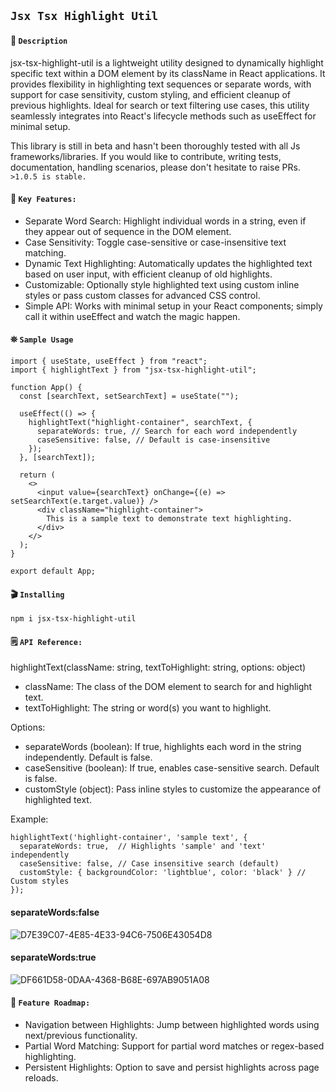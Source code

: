 ## `Jsx Tsx Highlight Util`

#### 📝 `Description`

jsx-tsx-highlight-util is a lightweight utility designed to dynamically highlight specific text within a DOM element by its className in React applications. It provides flexibility in highlighting text sequences or separate words, with support for case sensitivity, custom styling, and efficient cleanup of previous highlights. Ideal for search or text filtering use cases, this utility seamlessly integrates into React's lifecycle methods such as useEffect for minimal setup.

This library is still in beta and hasn't been thoroughly tested with all Js frameworks/libraries. If you would like to contribute, writing tests, documentation, handling scenarios, please don't hesitate to raise PRs. ` >1.0.5 is stable.`

#### 🔑 `Key Features:`

- Separate Word Search: Highlight individual words in a string, even if they appear out of sequence in the DOM element.
- Case Sensitivity: Toggle case-sensitive or case-insensitive text matching.
- Dynamic Text Highlighting: Automatically updates the highlighted text based on user input, with efficient cleanup of old highlights.
- Customizable: Optionally style highlighted text using custom inline styles or pass custom classes for advanced CSS control.
- Simple API: Works with minimal setup in your React components; simply call it within useEffect and watch the magic happen.

#### ⛯ `Sample Usage`

```
import { useState, useEffect } from "react";
import { highlightText } from "jsx-tsx-highlight-util";

function App() {
  const [searchText, setSearchText] = useState("");

  useEffect(() => {
    highlightText("highlight-container", searchText, {
      separateWords: true, // Search for each word independently
      caseSensitive: false, // Default is case-insensitive
    });
  }, [searchText]);

  return (
    <>
      <input value={searchText} onChange={(e) => setSearchText(e.target.value)} />
      <div className="highlight-container">
        This is a sample text to demonstrate text highlighting.
      </div>
    </>
  );
}

export default App;
```

#### 🎬 `Installing`

```
npm i jsx-tsx-highlight-util
```

#### 🗒️ `API Reference:`

highlightText(className: string, textToHighlight: string, options: object)

- className: The class of the DOM element to search for and highlight text.
- textToHighlight: The string or word(s) you want to highlight.

Options:

- separateWords (boolean): If true, highlights each word in the string independently. Default is false.
- caseSensitive (boolean): If true, enables case-sensitive search. Default is false.
- customStyle (object): Pass inline styles to customize the appearance of highlighted text.

Example:

```
highlightText('highlight-container', 'sample text', {
  separateWords: true,  // Highlights 'sample' and 'text' independently
  caseSensitive: false, // Case insensitive search (default)
  customStyle: { backgroundColor: 'lightblue', color: 'black' } // Custom styles
});
```

#### separateWords:false

![D7E39C07-4E85-4E33-94C6-7506E43054D8](https://github.com/user-attachments/assets/335bc5c9-fbe8-4eb4-9b99-acad55c5831b)

#### separateWords:true

![DF661D58-0DAA-4368-B68E-697AB9051A08](https://github.com/user-attachments/assets/6942f379-7234-4b34-952d-93a160a92ad5)

#### 🔮 `Feature Roadmap:`

- Navigation between Highlights: Jump between highlighted words using next/previous functionality.
- Partial Word Matching: Support for partial word matches or regex-based highlighting.
- Persistent Highlights: Option to save and persist highlights across page reloads.
